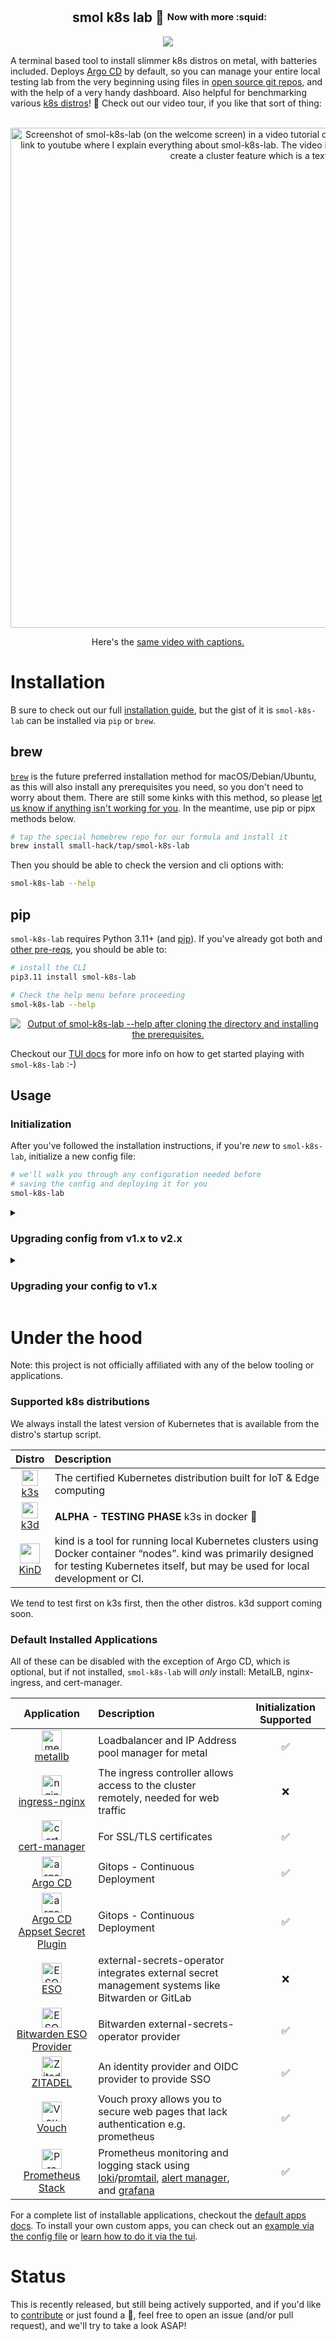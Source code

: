 <h2 align="center">
  <img
    src="https://raw.githubusercontent.com/catppuccin/catppuccin/main/assets/misc/transparent.png"
    height="30"
    width="0px"
  />
smol k8s lab 🧸 <sup><sub>Now with more :squid:</sub></sup>
</h2>

<p align="center">
  <a href="https://github.com/jessebot/smol-k8s-lab/releases">
    <img src="https://img.shields.io/github/v/release/jessebot/smol-k8s-lab?style=plastic&labelColor=484848&color=3CA324&logo=GitHub&logoColor=white">
  </a>
</p>

A terminal based tool to install slimmer k8s distros on metal, with batteries included. Deploys [Argo CD](https://github.com/argoproj/argo-cd) by default, so you can manage your entire local testing lab from the very beginning using files in [open source git repos](https://github.com/small-hack/argocd-apps), and with the help of a very handy dashboard. Also helpful for benchmarking various [k8s distros](#supported-k8s-distributions)! 💙 Check out our video tour, if you like that sort of thing:<br></br>

<p align="center">
  <a href="https://www.youtube.com/watch?v=UdOQM9n5hyU&t=0s">
    <img width="800" alt="Screenshot of smol-k8s-lab (on the welcome screen) in a video tutorial on youtube. please click this image, as it is a link to youtube where I explain everything about smol-k8s-lab. The video image screenshot shows the smol-k8s-lab create a cluster feature which is a text input" src="https://github.com/small-hack/smol-k8s-lab/assets/2389292/ee0ca93b-628e-495f-83ab-70aa9eb52295">
  </a>
</p>
<p align="center">
Here's the <a href="https://youtu.be/2E9DVJpv440?feature=shared">same video with captions.</a>
</p>


# Installation
B sure to check out our full [installation guide](https://small-hack.github.io/smol-k8s-lab/installation/), but the gist of it is `smol-k8s-lab` can be installed via `pip` or `brew`.

## brew

[`brew`] is the future preferred installation method for macOS/Debian/Ubuntu, as this will also install any prerequisites you need, so you don't need to worry about them. There are still some kinks with this method, so please [let us know if anything isn't working for you](https://github.com/small-hack/homebrew-tap/issues). In the meantime, use pip or pipx methods below.

```bash
# tap the special homebrew repo for our formula and install it
brew install small-hack/tap/smol-k8s-lab
```

Then you should be able to check the version and cli options with:

```bash
smol-k8s-lab --help
```

## pip
`smol-k8s-lab` requires Python 3.11+ (and [pip](https://pip.pypa.io/en/stable/installation/)). If you've already got both and [other pre-reqs](https://small-hack.github.io/smol-k8s-lab/installation/#prerequisites), you should be able to:

```bash
# install the CLI
pip3.11 install smol-k8s-lab

# Check the help menu before proceeding
smol-k8s-lab --help
```

<p align="center">
  <a href="https://raw.githubusercontent.com/jessebot/smol-k8s-lab/main/docs/assets/images/screenshots/help_text.svg">
      <img src="./docs/assets/images/screenshots/help_text.svg" alt="Output of smol-k8s-lab --help after cloning the directory and installing the prerequisites.">
  </a>
</p>

Checkout our [TUI docs](https://small-hack.github.io/smol-k8s-lab/tui/create_modify_screens/) for more info on how to get started playing with `smol-k8s-lab` :-)

## Usage

### Initialization
After you've followed the installation instructions, if you're *new* to `smol-k8s-lab`,  initialize a new config file:

```bash
# we'll walk you through any configuration needed before 
# saving the config and deploying it for you
smol-k8s-lab
```

<details>
  <summary><h3>Upgrading config from v1.x to v2.x</h3></summary>

If you've installed smol-k8s-lab prior to `v2.0.0`, please backup your old configuration, and then remove the `~/.config/smol-k8s-lab/config.yaml` (or `$XDG_CONFIG_HOME/smol-k8s-lab/config.yaml`) file entirely, then run the following:

```yaml
# this upgrades smol-k8s-lab
pip3.11 install --upgrade smol-k8s-lab

# this initializes a new configuration
smol-k8s-lab
```

The main difference between the old and new config files are for apps, we've added:

- `apps.APPNAME.description` - for adding a custom description, set it to whatever you like
- `apps.APPNAME.argo.directory_recursion` - so you can have bigger nested apps :)
- `apps.APPNAME.argo.project.destination.namespaces` - control what namespaces are allowed for a project

And we've changed:

- `apps.APPNAME.argo.ref` to `apps.APPNAME.argo.revision`
- `apps.APPNAME.argo.project_source_repos` to `apps.APPNAME.argo.project.source_repos`

And we've REMOVED:

- `apps.APPNAME.argo.part_of_app_of_apps` - this was mostly used internally, we think

Here's an example of an updated cert-manager app with the new config:

```yaml
apps:
  cert_manager:
    # ! NOTE: you currently can't set this to false. It is necessary to deploy
    # most of our supported Argo CD apps since they often have TLS enabled either
    # for pod connectivity or ingress
    enabled: true
    description: |
      [link=https://cert-manager.io/]cert-manager[/link] let's you use LetsEncrypt to generate TLS certs for all your apps with ingress.

      smol-k8s-lab supports initialization by creating two [link=https://cert-manager.io/docs/concepts/issuer/]ClusterIssuers[/link] for both staging and production using a provided email address as the account ID for acme.

    # Initialize of the app through smol-k8s-lab
    init:
      # Deploys staging and prod ClusterIssuers and prompts you for
      # cert-manager.argo.secret_keys if they were not set. Switch to false if
      # you don't want to deploy any ClusterIssuers
      enabled: true
    argo:
      secret_keys:
        # Used for letsencrypt-staging, to generate certs
        email: ""
      # git repo to install the Argo CD app from
      repo: "https://github.com/small-hack/argocd-apps"
      # path in the argo repo to point to. Trailing slash very important!
      path: "cert-manager/"
      # either the branch or tag to point at in the argo repo above
      revision: main
      # namespace to install the k8s app in
      namespace: "cert-manager"
      # recurse directories in the provided git repo
      directory_recursion: false
      # source repos for cert-manager CD App Project (in addition to argo.repo)
      project:
        source_repos:
          - https://charts.jetstack.io
        destination:
          # automatically includes the app's namespace and argocd's namespace
          namespaces:
            - kube-system
```

</details>

<details>
  <summary><h3>Upgrading your config to v1.x</h3></summary>

If you've installed smol-k8s-lab prior to `v1.0.0`, please backup your old configuration, and then remove the `~/.config/smol-k8s-lab/config.yaml` (or `$XDG_CONFIG_HOME/smol-k8s-lab/config.yaml`) file entirely, then run the following:

```yaml
# this upgrades smol-k8s-lab
pip3.11 install --upgrade smol-k8s-lab

# this initializes a new configuration
smol-k8s-lab
```

### Adding custom Applications

You can create any application you already have an Argo CD application repo for, by following a simple application YAML schema in `~/.config/smol-k8s-lab/config.yaml` like this:

```yaml
apps:
  # name of application to create in Argo CD
  cert_manager:
    # if set to false, we ignore this app
    enabled: true
    argo:
      # secret keys to pass to Argo CD Application Set Generator
      secret_keys:
        # Used for letsencrypt-staging, to generate certs. If set to "" and cert-manager.enabled is true
        # smol-k8s-lab will prompt for this value and save it back to this file for you.
        email: ""
      # git repo to install the Argo CD app from
      repo: "https://github.com/small-hack/argocd-apps"
      # path in the argo repo to point to. Trailing slash very important!
      path: "ingress/cert-manager/"
      # either the branch or tag to point at in the argo repo above
      ref: "main"
      # namespace to install the k8s app in
      namespace: "ingress"
      # source repos for cert-manager CD App Project (in addition to cert-manager.argo.repo)
      project_source_repos:
        - https://charts.jetstack.io
```

Note: the above application, cert-manager, is already included as a default application in smol-k8s-lab :)

</details>


# Under the hood
Note: this project is not officially affiliated with any of the below tooling or applications.

### Supported k8s distributions
We always install the latest version of Kubernetes that is available from the distro's startup script.

|  Distro    |         Description              |
|:----------:|:------------------------------------------------------|
| [<img src="https://raw.githubusercontent.com/small-hack/smol-k8s-lab/main/docs/assets/images/icons/k3s_icon.ico" width="26">][k3s] <br /> [k3s] | The certified Kubernetes distribution built for IoT & Edge computing |
| [<img src="https://raw.githubusercontent.com/small-hack/smol-k8s-lab/main/docs/assets/images/icons/k3d.png" width="26">][k3d] <br /> [k3d] | **ALPHA - TESTING PHASE** k3s in docker 🐳 |
| [<img src="https://raw.githubusercontent.com/small-hack/smol-k8s-lab/main/docs/assets/images/icons/kind_icon.png" width="32">][KinD] <br /> [KinD] | kind is a tool for running local Kubernetes clusters using Docker container “nodes”. kind was primarily designed for testing Kubernetes itself, but may be used for local development or CI. |

We tend to test first on k3s first, then the other distros. k3d support coming soon.

### Default Installed Applications
All of these can be disabled with the exception of Argo CD, which is optional, but if not installed, `smol-k8s-lab` will <i>only</i> install: MetalLB, nginx-ingress, and cert-manager.

|           Application           |                      Description                      | Initialization Supported |
|:-------------------------------:|:------------------------------------------------------|:------------------------:|
| [<img src="https://raw.githubusercontent.com/small-hack/smol-k8s-lab/main/docs/assets/images/icons/metallb_icon.png" width="32px" alt="metallb logo, blue arrow pointing up, with small line on one leg of arrow to show balance">][metallb] <br /> [metallb] | Loadbalancer and IP Address pool manager for metal | ✅ |
| [<img src="https://raw.githubusercontent.com/small-hack/smol-k8s-lab/main/docs/assets/images/icons/nginx.ico" width="32px" alt="nginx logo, white letter N with green background">][ingress-nginx] <br /> [ingress-nginx] | The ingress controller allows access to the cluster remotely, needed for web traffic | ❌ |
| [<img src="https://raw.githubusercontent.com/small-hack/smol-k8s-lab/main/docs/assets/images/icons/cert-manager_icon.png" width="32px" alt="cert manager logo">][cert-manager] <br /> [cert-manager] | For SSL/TLS certificates | ✅ |
| [<img src="https://raw.githubusercontent.com/small-hack/smol-k8s-lab/main/docs/assets/images/icons/argo_icon.png" width="32" alt="argo CD logo, an organer squid wearing a fishbowl helmet">][Argo CD] <br /> [Argo CD] | Gitops - Continuous Deployment | ✅ |
| [<img src="https://raw.githubusercontent.com/small-hack/smol-k8s-lab/main/docs/assets/images/icons/argo_icon.png" width="32" alt="argo CD logo, an organer squid wearing a fishbowl helmet">][Argo CD Appset Secret Plugin] <br /> [Argo CD Appset Secret Plugin] | Gitops - Continuous Deployment | ✅ |
| [<img src="https://raw.githubusercontent.com/small-hack/smol-k8s-lab/main/docs/assets/images/icons/eso_icon.png" width="32" alt="ESO logo, outline of robot with astricks in a screen in it's belly">][ESO] <br /> [ESO] | external-secrets-operator integrates external secret management systems like Bitwarden or GitLab | ❌ |
| [<img src="https://raw.githubusercontent.com/small-hack/smol-k8s-lab/main/docs/assets/images/icons/eso_icon.png" width="32" alt="ESO logo, again">][Bitwarden ESO Provider] <br /> [Bitwarden ESO Provider] | Bitwarden external-secrets-operator provider  | ✅ |
| [<img src="https://raw.githubusercontent.com/small-hack/smol-k8s-lab/main/docs/assets/images/icons/zitadel.png" width="32" alt="Zitadel logo, an orange arrow pointing left">][ZITADEL] <br /> [ZITADEL] | An identity provider and OIDC provider to provide SSO | ✅ |
| [<img src="https://raw.githubusercontent.com/small-hack/smol-k8s-lab/main/docs/assets/images/icons/vouch.png" width="32" alt="Vouch logo, the letter V in rainbow ">][Vouch] <br /> [Vouch] | Vouch proxy allows you to secure web pages that lack authentication e.g. prometheus | ✅ |
| [<img src="https://raw.githubusercontent.com/small-hack/smol-k8s-lab/main/docs/assets/images/icons/prometheus.png" width="32" alt="Prometheus logo, a torch">][Prometheus Stack] <br /> [Prometheus Stack] | Prometheus monitoring and logging stack using [loki]/[promtail], [alert manager], and [grafana]  | ✅ |

For a complete list of installable applications, checkout the [default apps docs](https://small-hack.github.io/smol-k8s-lab/k8s_apps/argocd/). To install your own custom apps, you can check out an [example via the config file](https://small-hack.github.io/smol-k8s-lab/config_file/#applications) or [learn how to do it via the tui](https://small-hack.github.io/smol-k8s-lab/tui/apps_screen/#adding-new-applications).


# Status
This is recently released, but still being actively supported, and if you'd like to [contribute](./CONTRIBUTING.md) or just found a :bug:, feel free to open an issue (and/or pull request), and we'll try to take a look ASAP! 

<!-- k8s distro link references -->
[k3s]: https://k3s.io/
[k3d]: https://k3d.io/
[KinD]: https://kind.sigs.k8s.io/

<!-- k8s optional apps link references -->
[ESO]: https://external-secrets.io/v0.8.1/
[alert manager]: https://prometheus.io/docs/alerting/latest/alertmanager/
[Argo CD]:https://argo-cd.readthedocs.io/en/latest/
[Argo CD Appset Secret Plugin]: https://github.com/jessebot/argocd-appset-secret-plugin/
[cert-manager]: https://cert-manager.io/docs/
[cilium]: https://github.com/cilium/cilium/tree/v1.14.1/install/kubernetes/cilium
[Bitwarden ESO Provider]: https://github.com/jessebot/bitwarden-eso-provider
[grafana]: https://grafana.com/
[ingress-nginx]: https://github.io/kubernetes/ingress-nginx
[k8tz]: https://github.com/small-hack/argocd-apps/tree/main/alpha/k8tz
[k8up]: https://k8up.io
[Kyverno]: https://github.com/kyverno/kyverno/
[kepler]: https://github.com/sustainable-computing-io/kepler-helm-chart/tree/main/chart/kepler
[Local Path Provisioner]: https://github.com/rancher/local-path-provisioner
[loki]: https://grafana.com/oss/loki/
[Mastodon]: https://joinmastodon.org/
[matrix]: https://matrix.org/
[metallb]: https://github.io/metallb/metallb "metallb"
[minio]: https://min.io/
[Nextcloud]: https://github.com/nextcloud/helm
[Prometheus Stack]: https://github.com/small-hack/argocd-apps/tree/main/prometheus
[promtail]: https://grafana.com/docs/loki/latest/send-data/promtail/
[Vouch]: https://github.com/jessebot/vouch-helm-chart
[ZITADEL]: https://github.com/zitadel/zitadel-charts/tree/main

<!-- k8s tooling reference -->
[`brew`]: https://brew.sh
[k9s]: https://k9scli.io/topics/install/
[restic]: https://restic.readthedocs.io/en/stable/
